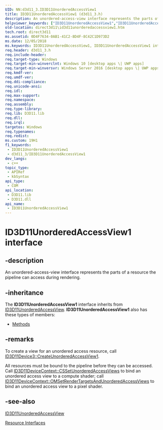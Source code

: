```yaml
---
UID: NN:d3d11_3.ID3D11UnorderedAccessView1
title: ID3D11UnorderedAccessView1 (d3d11_3.h)
description: An unordered-access-view interface represents the parts of a resource the pipeline can access during rendering.
helpviewer_keywords: ["ID3D11UnorderedAccessView1","ID3D11UnorderedAccessView1 interface [Direct3D 11]","ID3D11UnorderedAccessView1 interface [Direct3D 11]","described","d3d11_3/ID3D11UnorderedAccessView1","direct3d11.id3d11unorderedaccessview1"]
old-location: direct3d11\id3d11unorderedaccessview1.htm
tech.root: direct3d11
ms.assetid: 0D4F7634-0AB1-41C2-8D4F-8C42C1D973D2
ms.date: 12/05/2018
ms.keywords: ID3D11UnorderedAccessView1, ID3D11UnorderedAccessView1 interface [Direct3D 11], ID3D11UnorderedAccessView1 interface [Direct3D 11],described, d3d11_3/ID3D11UnorderedAccessView1, direct3d11.id3d11unorderedaccessview1
req.header: d3d11_3.h
req.include-header: 
req.target-type: Windows
req.target-min-winverclnt: Windows 10 [desktop apps \| UWP apps]
req.target-min-winversvr: Windows Server 2016 [desktop apps \| UWP apps]
req.kmdf-ver: 
req.umdf-ver: 
req.ddi-compliance: 
req.unicode-ansi: 
req.idl: 
req.max-support: 
req.namespace: 
req.assembly: 
req.type-library: 
req.lib: D3D11.lib
req.dll: 
req.irql: 
targetos: Windows
req.typenames: 
req.redist: 
ms.custom: 19H1
f1_keywords:
 - ID3D11UnorderedAccessView1
 - d3d11_3/ID3D11UnorderedAccessView1
dev_langs:
 - c++
topic_type:
 - APIRef
 - kbSyntax
api_type:
 - COM
api_location:
 - D3D11.lib
 - D3D11.dll
api_name:
 - ID3D11UnorderedAccessView1
---
```


# ID3D11UnorderedAccessView1 interface


## -description

An unordered-access-view interface represents the parts of a resource the pipeline can access during rendering.

## -inheritance

The <b xmlns:loc="http://microsoft.com/wdcml/l10n">ID3D11UnorderedAccessView1</b> interface inherits from <a href="/windows/desktop/api/d3d11/nn-d3d11-id3d11unorderedaccessview">ID3D11UnorderedAccessView</a>. <b>ID3D11UnorderedAccessView1</b> also has these types of members:
<ul>
<li><a href="https://docs.microsoft.com/">Methods</a></li>
</ul>

## -remarks

To create a view for an unordered access resource, call  <a href="/windows/desktop/api/d3d11_3/nf-d3d11_3-id3d11device3-createunorderedaccessview1">ID3D11Device3::CreateUnorderedAccessView1</a>.

All resources must be bound to the pipeline before they can be accessed. Call <a href="/windows/desktop/api/d3d11/nf-d3d11-id3d11devicecontext-cssetunorderedaccessviews">ID3D11DeviceContext::CSSetUnorderedAccessViews</a> to bind an unordered access view to a compute shader; call <a href="/windows/desktop/api/d3d11/nf-d3d11-id3d11devicecontext-omsetrendertargetsandunorderedaccessviews">ID3D11DeviceContext::OMSetRenderTargetsAndUnorderedAccessViews</a> to bind an unordered access view to a pixel shader.

## -see-also

<a href="/windows/desktop/api/d3d11/nn-d3d11-id3d11unorderedaccessview">ID3D11UnorderedAccessView</a>



<a href="/windows/desktop/direct3d11/d3d11-graphics-reference-resource-interfaces">Resource Interfaces</a>
